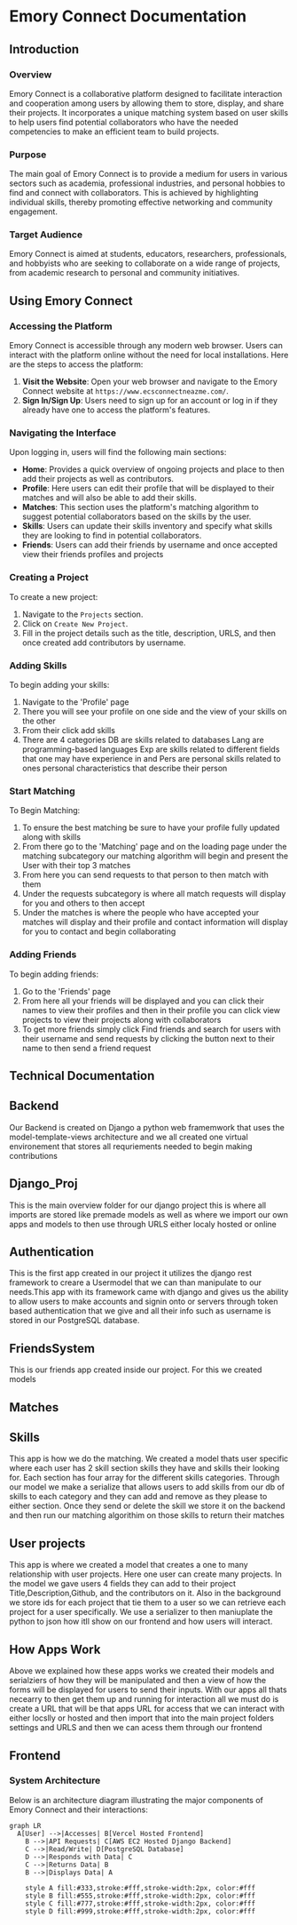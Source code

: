 # Emory Connect Documentation

## Introduction

### Overview
Emory Connect is a collaborative platform designed to facilitate interaction and cooperation among users by allowing them to store, display, and share their projects. It incorporates a unique matching system based on user skills to help users find potential collaborators who have the needed competencies to make an efficient team to build projects.

### Purpose
The main goal of Emory Connect is to provide a medium for users in various sectors such as academia, professional industries, and personal hobbies to find and connect with collaborators. This is achieved by highlighting individual skills, thereby promoting effective networking and community engagement.

### Target Audience
Emory Connect is aimed at students, educators, researchers, professionals, and hobbyists who are seeking to collaborate on a wide range of projects, from academic research to personal and community initiatives.

## Using Emory Connect

### Accessing the Platform
Emory Connect is accessible through any modern web browser. Users can interact with the platform online without the need for local installations. Here are the steps to access the platform:

1. **Visit the Website**: Open your web browser and navigate to the Emory Connect website at `https://www.ecsconnectneazme.com/`.
2. **Sign In/Sign Up**: Users need to sign up for an account or log in if they already have one to access the platform's features.

### Navigating the Interface
Upon logging in, users will find the following main sections:

- **Home**: Provides a quick overview of ongoing projects and place to then add their projects as well as contributors.
- **Profile**: Here users can edit their profile that will be displayed to their matches and will also be able to add their skills.
- **Matches**: This section uses the platform's matching algorithm to suggest potential collaborators based on the skills by the user.
- **Skills**: Users can update their skills inventory and specify what skills they are looking to find in potential collaborators.
- **Friends**: Users can add their friends by username and once accepted view their friends profiles and projects



### Creating a Project
To create a new project:

1. Navigate to the `Projects` section.
2. Click on `Create New Project`.
3. Fill in the project details such as the title, description, URLS, and then once created add contributors by username.

### Adding Skills
To begin adding your skills:

1. Navigate to the 'Profile' page
2. There you will see your profile on one side and the view of your skills on the other
3. From their click add skills
4. There are 4 categories DB are skills related to databases Lang are programming-based languages Exp are skills related to different fields that one may have experience in and Pers are personal skills related to ones personal characteristics that describe their person 

### Start Matching
To Begin Matching:

1. To ensure the best matching be sure to have your profile fully updated along with skills
2. From there go to the 'Matching' page and on the loading page under the matching subcategory our matching algorithm will begin and present the User with their top 3 matches
3. From here you can send requests to that person to then match with them
4. Under the requests subcategory is where all match requests will display for you and others to then accept
5. Under the matches is where the people who have accepted your matches will display and their profile and contact information will display for you to contact and begin collaborating

### Adding Friends 
To begin adding friends:

1. Go to the 'Friends' page
2. From here all your friends will be displayed and you can click their names to view their profiles and then in their profile you can click view projects to view their projects along with collaborators
3. To get more friends simply click Find friends and search for users with their username and send requests by clicking the button next to their name to then send a friend request

   
## Technical Documentation

## Backend 

Our Backend is created on Django a python web framemwork that uses the model-template-views architecture and we all created one virtual environement that stores all requriements needed to begin making contributions

## Django_Proj
This is the main overview folder for our django project this is where all imports are stored like premade models as well as where we import our own apps and models to then use through URLS either localy hosted or online 

## Authentication
This is the first app created in our project it utilizes the django rest framework to creare a Usermodel that we can than manipulate to our needs.This app with its framework came with django and gives us the ability to allow users to make accounts and signin onto or servers through token based authentication that we give and all their info such as username is stored in our PostgreSQL database. 

## FriendsSystem
This is our friends app created inside our project. For this we created models 

## Matches 

## Skills 
This app is how we do the matching. We created a model thats user specific where each user has 2 skill section skills they have and skills their looking for. Each section has four array for the different skills categories. Through our model we make a serialize that allows users to add skills from our db of skills to each category and they can add and remove as they please to either section. Once they send or delete the skill we store it on the backend and then run our matching algorithim on those skills to return their matches 

## User projects 
This app is where we created a model that creates a one to many relationship with user projects. Here one user can create many projects. In the model we gave users 4 fields they can add to their project Title,Description,Github, and the contributors on it. Also in the background we store ids for each project that tie them to a user so we can retrieve each project for a user specifically. We use a serializer to then maniuplate the python to json how itll show on our frontend and how users will interact. 

## How Apps Work 
Above we explained how these apps works we created their models and serialziers of how they will be manipulated and then a view of how the forms will be displayed for users to send their inputs. With our apps all thats necearry to then get them up and running for interaction all we must do is create a URL that will be that apps URL for access that we can interact with either locslly or hosted and then import that into the main project folders settings and URLS and then we can acess them through our frontend 


## Frontend 

### System Architecture
Below is an architecture diagram illustrating the major components of Emory Connect and their interactions:

```mermaid
graph LR
  A[User] -->|Accesses| B[Vercel Hosted Frontend]
    B -->|API Requests| C[AWS EC2 Hosted Django Backend]
    C -->|Read/Write| D[PostgreSQL Database]
    D -->|Responds with Data| C
    C -->|Returns Data| B
    B -->|Displays Data| A

    style A fill:#333,stroke:#fff,stroke-width:2px, color:#fff
    style B fill:#555,stroke:#fff,stroke-width:2px, color:#fff
    style C fill:#777,stroke:#fff,stroke-width:2px, color:#fff
    style D fill:#999,stroke:#fff,stroke-width:2px, color:#fff

